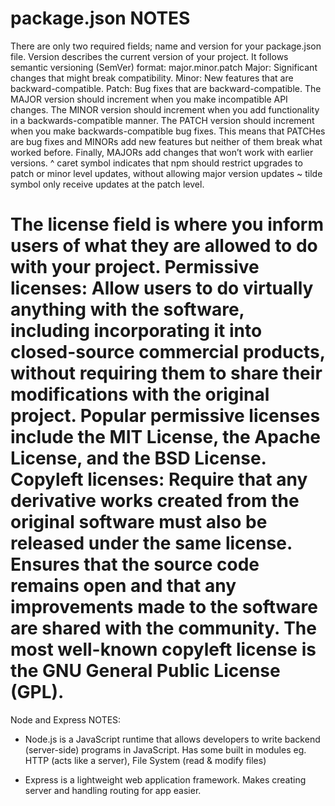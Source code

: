 # package.json NOTES

There are only two required fields; name and version for your package.json file.
Version describes the current version of your project. It follows semantic versioning (SemVer) format: major.minor.patch
Major: Significant changes that might break compatibility.
Minor: New features that are backward-compatible.
Patch: Bug fixes that are backward-compatible.
The MAJOR version should increment when you make incompatible API changes. The MINOR version should increment when you add functionality in a backwards-compatible manner. The PATCH version should increment when you make backwards-compatible bug fixes. This means that PATCHes are bug fixes and MINORs add new features but neither of them break what worked before. Finally, MAJORs add changes that won’t work with earlier versions.
^ caret symbol indicates that npm should restrict upgrades to patch or minor level updates, without allowing major version updates
~ tilde symbol only receive updates at the patch level.

The license field is where you inform users of what they are allowed to do with your project.
Permissive licenses: Allow users to do virtually anything with the software, including incorporating it into closed-source commercial products, without requiring them to share their modifications with the original project. Popular permissive licenses include the MIT License, the Apache License, and the BSD License.
Copyleft licenses: Require that any derivative works created from the original software must also be released under the same license. Ensures that the source code remains open and that any improvements made to the software are shared with the community. The most well-known copyleft license is the GNU General Public License (GPL).
======================================================================================================================

Node and Express NOTES:

- Node.js is a JavaScript runtime that allows developers to write backend (server-side) programs in JavaScript.
Has some built in modules eg. HTTP (acts like a server), File System (read & modify files)

- Express is a lightweight web application framework. Makes creating server and handling routing for app easier.

